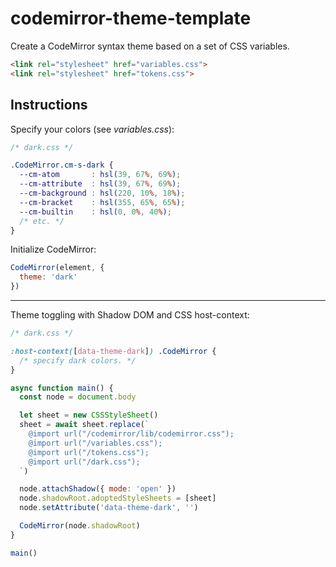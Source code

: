 # codemirror-theme-template
Create a CodeMirror syntax theme based on a set of CSS variables.
```html
<link rel="stylesheet" href="variables.css">
<link rel="stylesheet" href="tokens.css">
```
## Instructions
Specify your colors (see *variables.css*):
```css
/* dark.css */

.CodeMirror.cm-s-dark {
  --cm-atom       : hsl(39, 67%, 69%);
  --cm-attribute  : hsl(39, 67%, 69%);
  --cm-background : hsl(220, 10%, 18%);
  --cm-bracket    : hsl(355, 65%, 65%);
  --cm-builtin    : hsl(0, 0%, 40%);
  /* etc. */
}
```

Initialize CodeMirror:
```js
CodeMirror(element, {
  theme: 'dark'
})
```
----
Theme toggling with Shadow DOM and CSS host-context:
```css
/* dark.css */

:host-context([data-theme-dark]) .CodeMirror {
  /* specify dark colors. */
}
```
```js
async function main() {
  const node = document.body

  let sheet = new CSSStyleSheet()
  sheet = await sheet.replace(`
    @import url("/codemirror/lib/codemirror.css");
    @import url("/variables.css");
    @import url("/tokens.css");
    @import url("/dark.css");
  `)

  node.attachShadow({ mode: 'open' })
  node.shadowRoot.adoptedStyleSheets = [sheet]
  node.setAttribute('data-theme-dark', '')

  CodeMirror(node.shadowRoot)
}

main()
```
